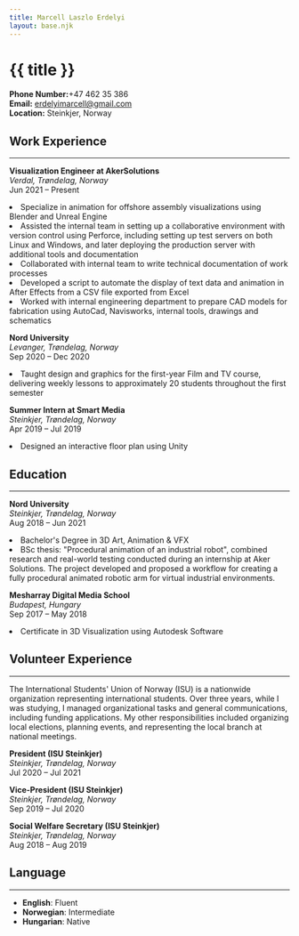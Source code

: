 ```yaml
---
title: Marcell Laszlo Erdelyi
layout: base.njk
---
```


# {{ title }}
 <p>
    <strong>Phone Number:</strong>+47 462 35 386<br>
    <strong>Email:</strong> <a href="mailto:[Your Email Address]">erdelyimarcell@gmail.com</a><br>
    <strong>Location:</strong> Steinkjer, Norway
</p>

## Work Experience
---

**Visualization Engineer at AkerSolutions**  
_Verdal, Trøndelag, Norway_  
Jun 2021 – Present

  <li>Specialize in animation for offshore assembly visualizations using Blender and Unreal Engine </li>
  <li>Assisted the internal team in setting up a collaborative environment with version control using Perforce, including setting up test servers on both Linux and Windows, and later deploying the production server with additional tools and documentation</li>
  <li>Collaborated with internal team to write technical documentation of work processes</li>
  <li>Developed a script to automate the display of text data and animation in After Effects from a CSV file exported from Excel</li>
  <li>Worked with internal engineering department to prepare CAD models for fabrication using AutoCad, Navisworks, internal tools, drawings and schematics</li>

**Nord University**  
_Levanger, Trøndelag, Norway_  
Sep 2020 – Dec 2020 
<li>Taught design and graphics for the first-year Film and TV course, delivering weekly lessons to approximately 20 students throughout the first semester</li>

**Summer Intern at Smart Media**  
_Steinkjer, Trøndelag, Norway_  
Apr 2019 – Jul 2019  
<li>Designed an interactive floor plan using Unity</li>

## Education
---

**Nord University**  
_Steinkjer, Trøndelag, Norway_  
Aug 2018 – Jun 2021
<li>Bachelor's Degree in 3D Art, Animation & VFX</li>
<li>BSc thesis: "Procedural animation of an industrial robot",  combined research and real-world testing conducted during an internship at Aker Solutions. The project developed and proposed a workflow for creating a fully procedural animated robotic arm for virtual industrial environments.</li>

**Mesharray Digital Media School**  
_Budapest, Hungary_  
Sep 2017 – May 2018
<li>Certificate in 3D Visualization using Autodesk Software</li>

## Volunteer Experience
---
<p>The International Students' Union of Norway (ISU) is a nationwide organization representing international students. Over three years, while I was studying, I managed organizational tasks and general communications, including funding applications. My other responsibilities included organizing local elections, planning events, and representing the local branch at national meetings.</p>

**President (ISU Steinkjer)**  
_Steinkjer, Trøndelag, Norway_  
Jul 2020 – Jul 2021

**Vice-President (ISU Steinkjer)**  
_Steinkjer, Trøndelag, Norway_  
Sep 2019 – Jul 2020

**Social Welfare Secretary (ISU Steinkjer)**  
_Steinkjer, Trøndelag, Norway_  
Aug 2018 – Aug 2019

## Language
---

- **English**: Fluent
- **Norwegian**: Intermediate
- **Hungarian**: Native